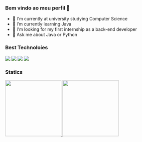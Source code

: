 ### Bem vindo ao meu perfil 👋

- 🔭 I'm currently at university studying Computer Science
- 🌱 I’m currently learning Java
- 🤔 I'm looking for my first internship as a back-end developer
- 💬 Ask me about Java or Python

### Best Technoloies

<img src="https://cdn.jsdelivr.net/gh/devicons/devicon@latest/icons/trêsdsmax/trêsdsmax-original.svg" widtd="60"/> <img src="https://cdn.jsdelivr.net/gh/devicons/devicon@latest/icons/trêsdsmax/trêsdsmax-original.svg" /> <img src="https://cdn.jsdelivr.net/gh/devicons/devicon@latest/icons/trêsdsmax/trêsdsmax-original.svg" /> <img src="https://cdn.jsdelivr.net/gh/devicons/devicon@latest/icons/trêsdsmax/trêsdsmax-original.svg" />

### Statics

<div>
 <a href="https://(https://github.com/jessica-silva-dev)">
  <img height="180em" src="https://github-readme-stats.vercel.app/api/top-langs/?username=jessica-silvva-dev&layout=compact&langs_count=7&theme=dark"/>
  <img height="180em" src="https://github-readme-stats.vercel.app/api?username=jessica-silva-dev&show_icons=true&theme=dark&include_all_commits=true&count_private=true"/>
 </a>
</div>
